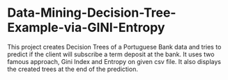 # Data-Mining-Decision-Tree-Example-via-GINI-Entropy
This project creates Decision Trees of a Portuguese Bank data and tries to predict if the client will subscribe a term deposit at the bank. It uses two famous approach, Gini Index and Entropy on given csv file. It also displays the created trees at the end of the prediction.
